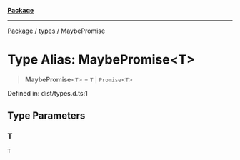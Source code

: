 [**Package**](../../README.md)

***

[Package](../../modules.md) / [types](../README.md) / MaybePromise

# Type Alias: MaybePromise\<T\>

> **MaybePromise**\<`T`\> = `T` \| `Promise`\<`T`\>

Defined in: dist/types.d.ts:1

## Type Parameters

### T

`T`
